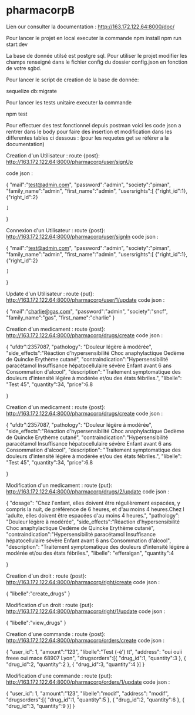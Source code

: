 # pharmacorpB

Lien our consulter la documentation :
http://163.172.122.64:8000/doc/


Pour lancer le projet en local executer la commande
npm install
npm run start:dev

La base de donnée utilsé est postgre sql. Pour utiliser le projet modifier les champs renseigné dans le fichier config du dossier config.json en fonction de votre sgbd.

Pour lancer le script de creation de la base de donnée:

sequelize db:migrate

Pour lancer les tests unitaire executer la commande

npm test

Pour effectuer des test fonctionnel depuis postman voici les code json a rentrer dans le body pour faire des insertion et modification dans les differentes tables ci dessous : (pour les requetes get se référer a la documentation)

Creation d'un Utilisateur :
route {post}: 
http://163.172.122.64:8000/pharmacorp/user/signUp

code json :

{
	"mail":"test@admin.com",
	"password":"admin",
	"society":"piman",
	"family_name":"admin",
	"first_name":"admin",
	"usersrights":[
		{"right_id":1},
		{"right_id":2}
		
	]
}

Connexion d'un Utilisateur :
route {post}: 
http://163.172.122.64:8000/pharmacorp/user/signIn
code json :

{
	"mail":"test@admin.com",
	"password":"admin",
	"society":"piman",
	"family_name":"admin",
	"first_name":"admin",
	"usersrights":[
		{"right_id":1},
		{"right_id":2}
		
	]
}


Update d'un Utilisateur :
route {put}: 
http://163.172.122.64:8000/pharmacorp/user/1/update
code json :

{
	"mail":"charlie@gas.com",
	"password":"admin",
	"society":"sncf",
	"family_name":"gas",
	"first_name":"charlie"
}


Creation d'un medicament :
route {post}: 
http://163.172.122.64:8000/pharmacorp/drugs/create
code json :

{
	"ufdtr":2357087,
    "pathology": "Douleur légère à modérée",
    "side_effects":"Réaction d'hypersensibilité Choc anaphylactique Oedème de Quincke Erythème cutané",
    "contraindication":"Hypersensibilité paracétamol Insuffisance hépatocellulaire sévère Enfant avant 6 ans Consommation d'alcool",
    "description": "Traitement symptomatique des douleurs d'intensité légère à modérée et/ou des états fébriles.",
    "libelle": "Test 45",
    "quantity":34,
    "price":6.8
	
}

Creation d'un medicament :
route {post}: 
http://163.172.122.64:8000/pharmacorp/drugs/create
code json :

{
	"ufdtr":2357087,
    "pathology": "Douleur légère à modérée",
    "side_effects":"Réaction d'hypersensibilité Choc anaphylactique Oedème de Quincke Erythème cutané",
    "contraindication":"Hypersensibilité paracétamol Insuffisance hépatocellulaire sévère Enfant avant 6 ans Consommation d'alcool",
    "description": "Traitement symptomatique des douleurs d'intensité légère à modérée et/ou des états fébriles.",
    "libelle": "Test 45",
    "quantity":34,
    "price":6.8
	
}



Modification d'un medicament :
route {put}: 
http://163.172.122.64:8000/pharmacorp/drugs/2/update
code json :

{
	"dosage": "Chez l'enfant, elles doivent être régulièrement espacées, y compris la nuit, de préférence de 6 heures, et d'au moins 4 heures.Chez l 'adulte, elles doivent être espacées d'au moins 4 heures.",
    "pathology": "Douleur légère à modérée",
    "side_effects":"Réaction d'hypersensibilité Choc anaphylactique Oedème de Quincke Erythème cutané",
    "contraindication":"Hypersensibilité paracétamol Insuffisance hépatocellulaire sévère Enfant avant 6 ans Consommation d'alcool",
    "description": "Traitement symptomatique des douleurs d'intensité légère à modérée et/ou des états fébriles.",
    "libelle": "efferalgan",
	"quantity":4

}




Creation d'un droit :
route {post}: 
http://163.172.122.64:8000/pharmacorp/right/create
code json :

{
	"libelle":"create_drugs"
}


Modification d'un droit :
route {put}: 
http://163.172.122.64:8000/pharmacorp/right/1/update
code json :

{
	"libelle":"view_drugs"
}


Creation d'une commande :
route {post}: 
http://163.172.122.64:8000/pharmacorp/orders/create
code json :

{
	"user_id": 1,
    "amount":"123",
    "libelle":"Test (-è') tt",
    "address": "oui ouii freee oui mace 68907 Lyon",
    "drugsorders":[{
    	"drug_id":1,
    	"quantity":3
    },
    {
    	"drug_id":2,
    	"quantity":2
    },
    {
    	"drug_id":3,
    	"quantity":4
    }]
}

Modification d'une commande :
route {put}: 
http://163.172.122.64:8000/pharmacorp/orders/1/update
code json :

{
	"user_id": 1,
    "amount":"123",
    "libelle":"modif",
    "address": "modif",
    "drugsorders":[{
    	"drug_id":1,
    	"quantity":5
    },
    {
    	"drug_id":2,
    	"quantity":6
    },
    {
    	"drug_id":3,
    	"quantity":9
    }]
}
